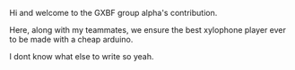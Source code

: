 Hi and welcome to the GXBF group alpha's contribution.

Here, along with my teammates, we ensure the best xylophone player ever to be made
with a cheap arduino.

I dont know what else to write so yeah.
